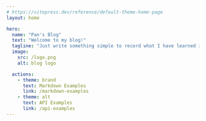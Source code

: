 ```yaml
---
# https://vitepress.dev/reference/default-theme-home-page
layout: home

hero:
  name: "Pan's Blog"
  text: "Welcome to my blog!"
  tagline: "Just write something simple to record what I have learned in daily life."
  image:
    src: /logo.png
    alt: blog logo

  actions:
    - theme: brand
      text: Markdown Examples
      link: /markdown-examples
    - theme: alt
      text: API Examples
      link: /api-examples
---
```


<Flow>
<CardLink
  icon="🎻"
  title="clock"
  description="这是一个由html+JavaScript+css实现的时钟"
  href="/pages/js30/clock/index.html">
</CardLink>
<CardLink
  icon="🎧"
  title="countdownClock"
  description="一个可选的倒计时页面示例"
  href="/pages/js30/countdownClock/index.html">
</CardLink>
<CardLink
  icon="🎷"
  title="cssVar"
  description="cssVar 简单调节器"
  href="/pages/js30/cssVar/index.html">
</CardLink>
<CardLink
  icon="🎥"
  title="flexPlans"
  description="flexPlans 面板示例"
  href="/pages/js30/flexPlans/index.html">
</CardLink>
<CardLink
  icon="🎧"
  title="flowLinks"
  description="Follow Along Links"
  href="/pages/js30/flowLinks/index.html">
</CardLink>
<CardLink
  icon="🧭"
  title="h5VideoPlayer"
  description="一个简单的H5 视频播放示例"
  href="/pages/js30/h5VideoPlayer/index.html">
</CardLink>
<CardLink
  icon="🎧"
  title="kit"
  description="键盘按键控制的简单架子鼓"
  href="/pages/js30/kit/index.html">
</CardLink>
<CardLink
  icon="🧭"
  title="mouseMoveEffect"
  description="css text shadow mouse move effect"
  href="/pages/js30/mouseMoveEffect/index.html">
</CardLink>
<CardLink
  icon="🎸"
  title="search"
  description="查询结构 结果列表关键字高亮"
  href="/pages/js30/search/index.html">
</CardLink>
<CardLink
  icon="🧭"
  title="speak"
  description="speak words to show"
  href="/pages/js30/speak/index.html">
</CardLink>
<CardLink
  icon="🎤"
  title="stickyNav"
  description="一个随着页面滚动 导航栏吸顶的示例"
  href="/pages/js30/stickyNav/index.html">
</CardLink>
<CardLink
  icon="🎤"
  title="stripeFollow"
  description="一个跟随导航栏浮动动画的悬浮窗练习"
  href="/pages/js30/stripeFollow/index.html">
</CardLink>
<CardLink
  icon="🎹"
  title="todoList"
  description="js+html+css实现的简单任务列表，可以选择单个和多个任务内容"
  href="/pages/js30/todoList/index.html">
</CardLink>
<CardLink
  icon="🧭"
  title="whack"
  description="打地鼠网页小游戏"
  href="/pages/js30/whack/index.html">
</CardLink>
</Flow>
